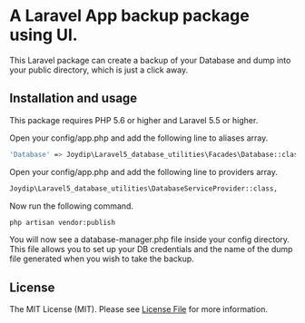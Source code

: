 # A Laravel App backup package using UI.

This Laravel package can create a backup of your Database and dump into your public directory, which is just a click away.

## Installation and usage

This package requires PHP 5.6 or higher and Laravel 5.5 or higher.

Open your config/app.php and add the following line to aliases array.

``` bash
'Database' => Joydip\Laravel5_database_utilities\Facades\Database::class,
```

Open your config/app.php and add the following line to providers array.

``` bash
Joydip\Laravel5_database_utilities\DatabaseServiceProvider::class,
```
Now run the following command.

``` bash
php artisan vendor:publish
```
You will now see a database-manager.php file inside your config directory. This file allows you to set up your DB credentials and the name of the dump file generated when you wish to take the backup.

## License

The MIT License (MIT). Please see [License File](LICENSE.md) for more information.
